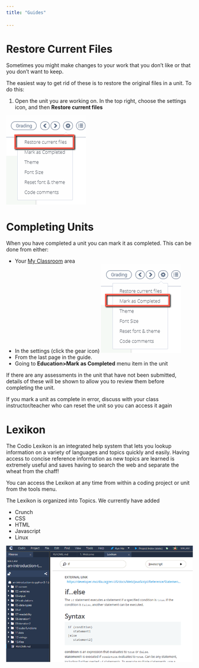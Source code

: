 ```yaml
---
title: "Guides"

---
```


# Restore Current Files
Sometimes you might make changes to your work that you don’t like or that you don’t want to keep.

The easiest way to get rid of these is to restore the original files in a unit.
To do this:

1. Open the unit you are working on. In the top right, choose the settings icon, and then **Restore current files**
<img alt="authtoken" src="/img/guides/reset.png" class="simple"/>

<a name="completed"></a>

# Completing Units

When you have completed a unit you can mark it as completed. This can be done from either:

- Your [My Classroom](/dashboard/student/myclassroom/) area
- In the settings (click the gear icon)
	<img alt="Complete" src="/img/guides/complete.png" class="simple"/>
- From the last page in the guide.
- Going to **Education>Mark as Completed** menu item in the unit

If there are any assessments in the unit that have not been submitted, details of these will be shown to allow you to review them before completing the unit.


If you mark a unit as complete in error, discuss with your class instructor/teacher who can reset the unit so you can access it again

# Lexikon

The Codio Lexikon is an integrated help system that lets you lookup information on a variety of languages and topics quickly and easily. Having access to concise reference information as new topics are learned is extremely useful and saves having to search the web and separate the wheat from the chaff!

You can access the Lexikon at any time from within a coding project or unit from the tools menu.

The Lexikon is organized into Topics. We currently have added

- Crunch
- CSS
- HTML
- Javascript
- Linux

<img alt="Lexicon" src="/img/lexicon.png" class="simple"/>
